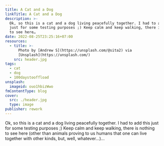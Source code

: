 ```yaml
---
title: A Cat and a Dog
linkTitle: A Cat and a Dog
description: >-
  Ok, so this is a cat and a dog living peacefully together. I had to add this
  just for some testing purposes ;) Keep calm and keep walking, there is nothing
  to see here…
date: 2022-08-25T23:25:16+07:00
resources:
  - title: >-
      Photo by [Andrew S](https://unsplash.com/@sita2) via
      [Unsplash](https://unsplash.com/)
    src: header.jpg
tags:
  - cat
  - dog
  - 100daystooffload
unsplash:
  imageid: ouo1hbizWwo
fmContentType: blog
cover:
  src: ./header.jpg
  type: image
publisher: rework
---
```


Ok, so this is a cat and a dog living peacefully together. I had to add this just for some testing purposes ;) Keep calm and keep walking, there is nothing to see here (other than animals proving to us humans that one can live together with other kinds, but, well, whatever…)…
